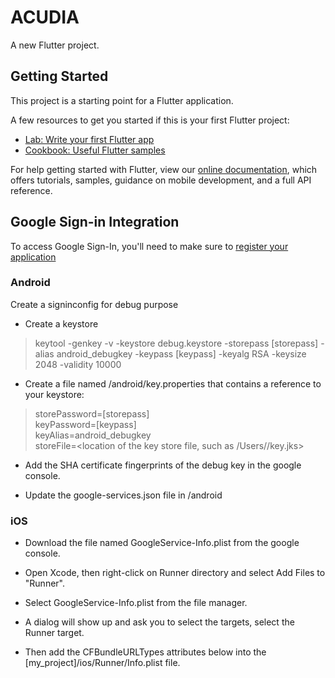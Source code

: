 # ACUDIA

A new Flutter project.

## Getting Started

This project is a starting point for a Flutter application.

A few resources to get you started if this is your first Flutter project:

- [Lab: Write your first Flutter app](https://flutter.dev/docs/get-started/codelab)
- [Cookbook: Useful Flutter samples](https://flutter.dev/docs/cookbook)

For help getting started with Flutter, view our
[online documentation](https://flutter.dev/docs), which offers tutorials,
samples, guidance on mobile development, and a full API reference.


## Google Sign-in Integration

To access Google Sign-In, you'll need to make sure to [register your application](https://developers.google.com)

### Android

Create a signinconfig for debug purpose
  
  - Create a keystore
  
  > keytool -genkey -v -keystore debug.keystore -storepass [storepass] -alias android_debugkey -keypass [keypass] -keyalg RSA -keysize 2048 -validity 10000


  - Create a file named <app dir>/android/key.properties that contains a reference to your keystore:
  > storePassword=[storepass]  
  > keyPassword=[keypass]  
  > keyAlias=android_debugkey  
  > storeFile=<location of the key store file, such as /Users/<user name>/key.jks>  
  
  - Add the SHA certificate fingerprints of the debug key in the google console.
  
  - Update the google-services.json file in <app dir>/android
  
  

### iOS

  - Download the file named GoogleService-Info.plist from the google console.

  - Open Xcode, then right-click on Runner directory and select Add Files to "Runner".

  - Select GoogleService-Info.plist from the file manager.

  - A dialog will show up and ask you to select the targets, select the Runner target.

  - Then add the CFBundleURLTypes attributes below into the [my_project]/ios/Runner/Info.plist file.
  
  
  
